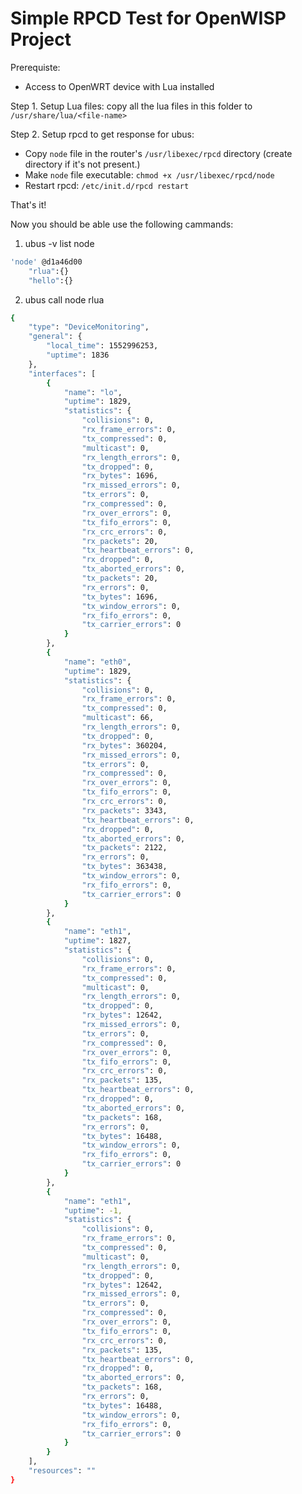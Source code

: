 # Simple RPCD Test for OpenWISP Project

Prerequiste:
- Access to OpenWRT device with Lua installed

Step 1. Setup Lua files: copy all the lua files in this folder to `/usr/share/lua/<file-name>`

Step 2. Setup rpcd to get response for ubus:

- Copy `node` file in the router's `/usr/libexec/rpcd` directory (create directory if it's not present.)
- Make `node` file executable: `chmod +x /usr/libexec/rpcd/node`
- Restart rpcd: `/etc/init.d/rpcd restart`

That's it!

Now you should be able use the following cammands:

1. ubus -v list node
```bash
'node' @d1a46d00
	"rlua":{}
	"hello":{}
```

2. ubus call node rlua
```bash
{
	"type": "DeviceMonitoring",
	"general": {
		"local_time": 1552996253,
		"uptime": 1836
	},
	"interfaces": [
		{
			"name": "lo",
			"uptime": 1829,
			"statistics": {
				"collisions": 0,
				"rx_frame_errors": 0,
				"tx_compressed": 0,
				"multicast": 0,
				"rx_length_errors": 0,
				"tx_dropped": 0,
				"rx_bytes": 1696,
				"rx_missed_errors": 0,
				"tx_errors": 0,
				"rx_compressed": 0,
				"rx_over_errors": 0,
				"tx_fifo_errors": 0,
				"rx_crc_errors": 0,
				"rx_packets": 20,
				"tx_heartbeat_errors": 0,
				"rx_dropped": 0,
				"tx_aborted_errors": 0,
				"tx_packets": 20,
				"rx_errors": 0,
				"tx_bytes": 1696,
				"tx_window_errors": 0,
				"rx_fifo_errors": 0,
				"tx_carrier_errors": 0
			}
		},
		{
			"name": "eth0",
			"uptime": 1829,
			"statistics": {
				"collisions": 0,
				"rx_frame_errors": 0,
				"tx_compressed": 0,
				"multicast": 66,
				"rx_length_errors": 0,
				"tx_dropped": 0,
				"rx_bytes": 360204,
				"rx_missed_errors": 0,
				"tx_errors": 0,
				"rx_compressed": 0,
				"rx_over_errors": 0,
				"tx_fifo_errors": 0,
				"rx_crc_errors": 0,
				"rx_packets": 3343,
				"tx_heartbeat_errors": 0,
				"rx_dropped": 0,
				"tx_aborted_errors": 0,
				"tx_packets": 2122,
				"rx_errors": 0,
				"tx_bytes": 363438,
				"tx_window_errors": 0,
				"rx_fifo_errors": 0,
				"tx_carrier_errors": 0
			}
		},
		{
			"name": "eth1",
			"uptime": 1827,
			"statistics": {
				"collisions": 0,
				"rx_frame_errors": 0,
				"tx_compressed": 0,
				"multicast": 0,
				"rx_length_errors": 0,
				"tx_dropped": 0,
				"rx_bytes": 12642,
				"rx_missed_errors": 0,
				"tx_errors": 0,
				"rx_compressed": 0,
				"rx_over_errors": 0,
				"tx_fifo_errors": 0,
				"rx_crc_errors": 0,
				"rx_packets": 135,
				"tx_heartbeat_errors": 0,
				"rx_dropped": 0,
				"tx_aborted_errors": 0,
				"tx_packets": 168,
				"rx_errors": 0,
				"tx_bytes": 16488,
				"tx_window_errors": 0,
				"rx_fifo_errors": 0,
				"tx_carrier_errors": 0
			}
		},
		{
			"name": "eth1",
			"uptime": -1,
			"statistics": {
				"collisions": 0,
				"rx_frame_errors": 0,
				"tx_compressed": 0,
				"multicast": 0,
				"rx_length_errors": 0,
				"tx_dropped": 0,
				"rx_bytes": 12642,
				"rx_missed_errors": 0,
				"tx_errors": 0,
				"rx_compressed": 0,
				"rx_over_errors": 0,
				"tx_fifo_errors": 0,
				"rx_crc_errors": 0,
				"rx_packets": 135,
				"tx_heartbeat_errors": 0,
				"rx_dropped": 0,
				"tx_aborted_errors": 0,
				"tx_packets": 168,
				"rx_errors": 0,
				"tx_bytes": 16488,
				"tx_window_errors": 0,
				"rx_fifo_errors": 0,
				"tx_carrier_errors": 0
			}
		}
	],
	"resources": ""
}
```